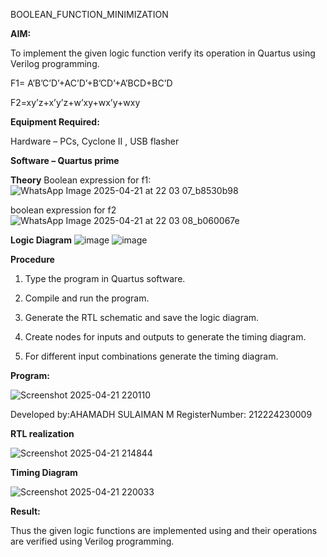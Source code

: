 BOOLEAN_FUNCTION_MINIMIZATION

**AIM:**

To implement the given logic function verify its operation in Quartus using Verilog programming.

F1= A’B’C’D’+AC’D’+B’CD’+A’BCD+BC’D 

F2=xy’z+x’y’z+w’xy+wx’y+wxy

**Equipment Required:**

Hardware – PCs, Cyclone II , USB flasher

**Software – Quartus prime**

**Theory**
Boolean expression for f1:
![WhatsApp Image 2025-04-21 at 22 03 07_b8530b98](https://github.com/user-attachments/assets/74def382-6f13-4261-ae98-961ed743c5e1)

boolean expression for f2
![WhatsApp Image 2025-04-21 at 22 03 08_b060067e](https://github.com/user-attachments/assets/e7392bcb-ae1d-4736-ba82-8eeef1a222a3)

**Logic Diagram**
![image](https://github.com/user-attachments/assets/961d23a4-d7ea-4625-932d-61b2336a8db8)
![image](https://github.com/user-attachments/assets/c01c8a00-da64-46fd-b399-1f40a4734f93)

**Procedure**

1.	Type the program in Quartus software.

2.	Compile and run the program.

3.	Generate the RTL schematic and save the logic diagram.

4.	Create nodes for inputs and outputs to generate the timing diagram.

5.	For different input combinations generate the timing diagram.


**Program:**

![Screenshot 2025-04-21 220110](https://github.com/user-attachments/assets/b126c61b-6ce0-412d-ab4e-c7b50366d605)


Developed by:AHAMADH SULAIMAN M
RegisterNumber: 212224230009


**RTL realization**

![Screenshot 2025-04-21 214844](https://github.com/user-attachments/assets/02a27cb1-d0f4-4a24-b632-9bbc400ed38f)


**Timing Diagram**

![Screenshot 2025-04-21 220033](https://github.com/user-attachments/assets/e0fc0d07-46f1-4190-9230-559748992e13)


**Result:**

Thus the given logic functions are implemented using and their operations are verified using Verilog programming.

